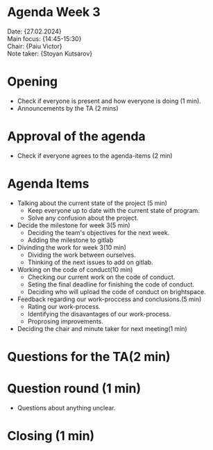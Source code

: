 # Agenda Week 3





Date:           {27.02.2024}\
Main focus:     {14:45-15:30}\
Chair:          {Paiu Victor}\
Note taker:     {Stoyan Kutsarov}



# Opening
- Check if everyone is present and how everyone is doing (1 min). 
- Announcements by the TA (2 mins)

# Approval of the agenda
- Check if everyone agrees to the agenda-items (2 min)

# Agenda Items


- Talking about the current state of the project (5 min)
   - Keep everyone up to date with the current state of program.
   - Solve any confusion about the project.
- Decide the milestone for week 3(5 min)
   - Deciding the team's objectives for the next week.
   - Adding the milestone to gitlab
- Divinding the work for week 3(10 min)
	- Dividing the work between ourselves.
   - Thinking of the next issues to add on gitlab.
- Working on the code of conduct(10 min)
   - Checking our current work on the code of conduct.
   - Seting the final deadline for finishing the code of conduct.
   - Deciding who will upload the code of conduct on brightspace.
- Feedback regarding our work-proccess and conclusions.(5 min)
   - Rating our work-process.
   - Identifying the disavantages of our work-process.
   - Proprosing improvements.
- Deciding the chair and minute taker for next meeting(1 min)    
     
 

# Questions for the TA(2 min)


# Question round (1 min)
 - Questions about anything unclear.

# Closing (1 min)


